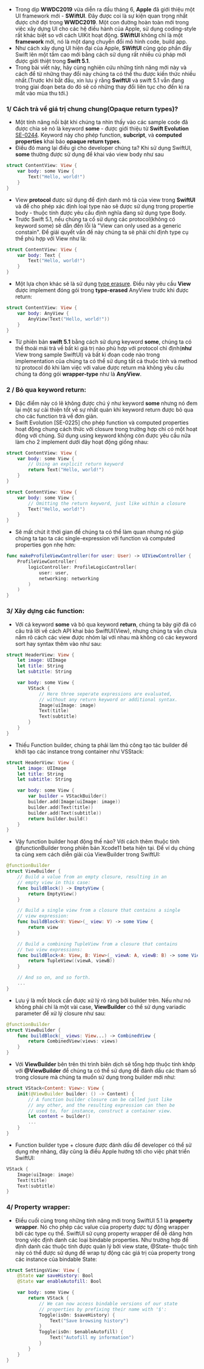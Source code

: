 - Trong dịp **WWDC2019** vừa diễn ra đầu tháng 6, **Apple** đã giới thiệu một UI framework mới - **SWiftUI**. Đây được coi là sự kiện quan trọng nhất được chờ đợi trong **WWDC2019**. Một con đường hoàn toàn mới trong việc xây dựng UI cho các hệ điều hành của Apple, sử dụng coding-style rất khác biệt so với cách UIKit hoạt động. **SWiftUI** không chỉ là một **framework** mới, nó là một dạng chuyển đổi mô hình code, build app.
- Như cách xây dụng UI hiện đại của Apple, **SWiftUI** cũng góp phần đẩy Swift lên một tầm cao mới bằng cách sử dụng rất nhiều cú pháp mới được giới thiệt trong **Swift 5.1**.
- Trong bài viết này, hãy cùng nghiên cứu những tính năng mới này và cách để từ những thay đổi này chúng ta có thể thu được kiến thức nhiều nhất.(Trước khi bắt đầu, xin lưu ý rằng **SwiftUI** và swift 5.1 vẫn đang trong giai đoạn beta do đó sẽ có những thay đổi liên tục cho đến kì ra mắt vào mùa thu tới.)

### 1/ Cách trả về giá trị chung chung(Opaque return types)?
- Một tính năng nồi bật khi chúng ta nhìn thấy vào các sample code đã được chia sẻ nó là keyword **some** - được giới thiệu từ **Swift Evolution** [SE-0244](https://github.com/apple/swift-evolution/blob/master/proposals/0244-opaque-result-types.md). Keyword này cho phép function, **subcript**, và **computed properties** khai báo **opaque return types**.
- Điều đó mang lại điều gì cho developer chúng ta? Khi sử dụng SwiftUI, **some** thường được sử dụng để khai váo view body như sau
```swift
struct ContentView: View {
    var body: some View {
        Text("Hello, world!")
    }
}
```
- View **protocol** được sử dụng để định danh mô tả của view trong **SwiftUI** và để cho phép xác định loại type nào sẽ được sử dụng trong propertie body - thuộc tính được yêu cầu định nghĩa đang sử dụng type Body.
- Trước Swift 5.1, nếu chúng ta cố sử dụng các protocol(không có keyword some) sẽ  dẫn đến lỗi là "View can only used as a generic constain". Để giải quyết vấn đề này chúng ta sẽ phải chỉ định type cụ thể phù hợp với View như là:
```swift
struct ContentView: View {
    var body: Text {
        Text("Hello, world!")
    }
}
```
- Một lựa chọn khác sẽ là sử dụng [type erasure](https://www.swiftbysundell.com/posts/different-flavors-of-type-erasure-in-swift). Điều này yêu cầu **View** được implement đóng gói trong **type-erased** AnyView trước khi được return:
```swift
struct ContentView: View {
    var body: AnyView {
        AnyView(Text("Hello, world!"))
    }
}
```
- Từ phiên bản **swift 5.1** bằng cách sử dụng keyword **some**, chúng ta có thể thoải mái trả về bất kì giá trị nào phù hợp với protocol chỉ định(**như** View trong sample SwiftUI) và bất kì đoạn code nào trong implementation của chúng ta có thể sử dụng tất cả thuộc tính và method từ protocol đó khi làm việc với value được return mà không yêu cầu chúng ta đóng gói **wrapper-type** như là **AnyView**.

### 2 / Bỏ qua keyword return:
- Đặc điểm này có lẽ không được chú ý như keyword **some** nhưng nó đem lại một sự cải thiện tốt về sự nhất quán khi keyword return được bỏ qua cho các function trả về đơn giản.
- Swift Evolution [SE-0225] cho phép function và computed properties hoạt động chung cách thức với closure trong trường hợp chi có một hoạt động với chúng. Sử dụng using keyword không còn được yêu cầu nữa làm cho 2 implement dưới đây hoạt động giống nhau:
```swift
struct ContentView: View {
    var body: some View {
        // Using an explicit return keyword
        return Text("Hello, world!")
    }
}

struct ContentView: View {
    var body: some View {
        // Omitting the return keyword, just like within a closure  
        Text("Hello, world!")
    }
}
```
- Sẽ mất chút ít thời gian để chúng ta có thể làm quan nhưng nó giúp chúng ta tạo ta các single-expression với function và computed properties gọn nhẹ hơn:
```swift
func makeProfileViewController(for user: User) -> UIViewController {
    ProfileViewController(
        logicController: ProfileLogicController(
            user: user,
            networking: networking
        )
    )
}
```

### 3/ Xây dựng các function:
- Với cả keyword **some** và bỏ qua keyword **return**, chúng ta bây giờ đã có câu trả lời về cách API khai báo SwiftUI(View), nhưng chúng ta vẫn chưa nắm rõ cách các view được nhóm lại với nhau mà không có các keyword sort hay syntax thêm vào như sau:
```swift
struct HeaderView: View {
    let image: UIImage
    let title: String
    let subtitle: String

    var body: some View {
        VStack {
            // Here three seperate expressions are evaluated,
            // without any return keyword or additional syntax.
            Image(uiImage: image)
            Text(title)
            Text(subtitle)
        }
    }
}
```
- Thiếu Function builder, chúng ta phải làm thủ công tạo tác builder để khởi tạo các instance trong container như VSStack:
```swift
struct HeaderView: View {
    let image: UIImage
    let title: String
    let subtitle: String

    var body: some View {
        var builder = VStackBuilder()
        builder.add(Image(uiImage: image))
        builder.add(Text(title))
        builder.add(Text(subtitle))
        return builder.build()
    }
}
```
- Vậy function builder hoạt động thế nào? Với cách thêm thuộc tính @functionBuilder trong phiên bản Xcode11 beta hiện tại. Để ví dụ chúng ta cùng xem cách diễn giải của ViewBuilder trong SwiftUI:
```swift
@functionBuilder
struct ViewBuilder {
    // Build a value from an empty closure, resulting in an
    // empty view in this case:
    func buildBlock() -> EmptyView {
        return EmptyView()
    }

    // Build a single view from a closure that contains a single
    // view expression:
    func buildBlock<V: View>(_ view: V) -> some View {
        return view
    }

    // Build a combining TupleView from a closure that contains
    // two view expressions:
    func buildBlock<A: View, B: View>(_ viewA: A, viewB: B) -> some View {
        return TupleView((viewA, viewB))
    }

    // And so on, and so forth.
    ...
}
```

- Lưu ý là mốt block cần được xử lý rõ ràng bởi builder trên. Nếu như nó không phải chỉ là một vài case, **ViewBuilder** có thể sử dụng variadic parameter để xử lý closure như sau:
```swift
@functionBuilder
struct ViewBuilder {
    func buildBlock(_ views: View...) -> CombinedView {
        return CombinedView(views: views)
    }
}
```
- Với **ViewBuilder** bên trên thì trình biên dịch sẽ tổng hợp thuộc tính khớp với **@ViewBuilder** để chúng ta có thể sử dụng để đánh dấu các tham số trong closure mà chúng ta muốn sử dụng trong builder mới như:
```swift
struct VStack<Content: View>: View {
    init(@ViewBuilder builder: () -> Content) {
        // A function builder closure can be called just like
        // any other, and the resulting expression can then be
        // used to, for instance, construct a container view.
        let content = builder()
        ...
    }
}
```
- Function builder type + closure được đánh dấu để developer có thể sử dụng nhẹ nhàng, đây cũng là điều Apple hướng tới cho việc phát triển SwiftUI:
```swift
VStack {
    Image(uiImage: image)
    Text(title)
    Text(subtitle)
}
```
### 4/ Property wrapper:
- Điều cuối cùng trong những tính năng mới trong SwiftUI 5.1 là **property wrapper**. Nó cho phép các value của property được tự động wrapper bởi các type cụ thể. SwiftUI sử cụng property wrapper để dễ dãng hơn trong việc định danh các loại bindable properties. Như trường hợp để định danh các thuộc tính được quản lý bởi view state, @State- thuộc tính này có thể được sử dụng để wrap tự động các giá trị của property trong các instance của bindable State:
```swift
struct SettingsView: View {
    @State var saveHistory: Bool
    @State var enableAutofill: Bool

    var body: some View {
        return VStack {
            // We can now access bindable versions of our state
            // properties by prefixing their name with '$':
            Toggle(isOn: $saveHistory) {
                Text("Save browsing history")
            }
            Toggle(isOn: $enableAutofill) {
                Text("Autofill my information")
            }
        }
    }
}
```